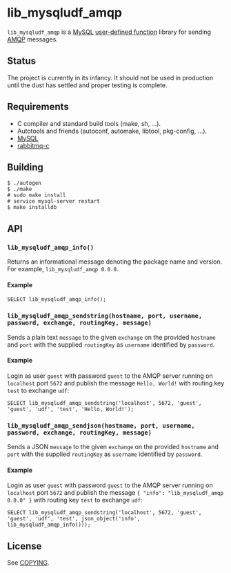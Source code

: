 # lib\_mysqludf\_amqp

`lib_mysqludf_amqp` is a [MySQL](http://www.mysql.com/) [user-defined function](http://dev.mysql.com/doc/refman/5.7/en/udf-features.html)
library for sending [AMQP](https://www.amqp.org/) messages.

## Status

The project is currently in its infancy. It should not be used in production until the dust has settled and proper testing is complete.

## Requirements

* C compiler and standard build tools (make, sh, ...).
* Autotools and friends (autoconf, automake, libtool, pkg-config, ...).
* [MySQL](http://www.mysql.com/)
* [rabbitmq-c](https://github.com/alanxz/rabbitmq-c)

## Building

```
$ ./autogen
$ ./make
# sudo make install
# service mysql-server restart
$ make installdb
```

## API

### `lib_mysqludf_amqp_info()`

Returns an informational message denoting the package name and version. For example, `lib_mysqludf_amqp 0.0.0`.

#### Example

```
SELECT lib_mysqludf_amqp_info();
```

### `lib_mysqludf_amqp_sendstring(hostname, port, username, password, exchange, routingKey, message)`

Sends a plain text `message` to the given `exchange` on the provided `hostname` and `port` with the supplied `routingKey` as `username` identified by `password`.

#### Example

Login as user `guest` with password `guest` to the AMQP server running on `localhost` port `5672` and publish the message `Hello, World!` with routing key `test` to exchange `udf`:

```
SELECT lib_mysqludf_amqp_sendstring('localhost', 5672, 'guest', 'guest', 'udf', 'test', 'Hello, World!');
```

### `lib_mysqludf_amqp_sendjson(hostname, port, username, password, exchange, routingKey, message)`

Sends a JSON `message` to the given `exchange` on the provided `hostname` and `port` with the supplied `routingKey` as `username` identified by `password`.

#### Example

Login as user `guest` with password `guest` to the AMQP server running on `localhost` port `5672` and publish the message `{ "info": "lib_mysqludf_amqp 0.0.0" }` with routing key `test` to exchange `udf`:

```
SELECT lib_mysqludf_amqp_sendstring('localhost', 5672, 'guest', 'guest', 'udf', 'test', json_object('info', lib_mysqludf_amqp_info()));
```

## License

See [COPYING](https://github.com/ssimicro/lib_mysqludf_amqp/blob/master/COPYING).
